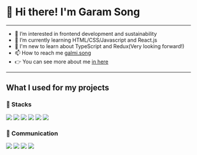 #  👋 Hi there! I'm Garam Song 

***

- 👀 I’m interested in frontend development and sustainability
- 🌱 I’m currently learning HTML/CSS/Javascript and React.js
- 📝 I'm new to learn about TypeScript and Redux(Very looking forward!) 
- 📫 How to reach me [galmi.song](galmi.song@gmail.com)
- 👉 You can see more about me [in here](https://www.notion.so/garamsong/Garam-Song-fcce8961d2164627a46dcee9b6c991fb)

***

## What I used for my projects

### 🔧 Stacks
<a href="#" target="_blank"><img src="https://img.shields.io/badge/HTML5-E34F26?style=flat-square&logo=HTML5&logoColor=white"/></a>
<a href="#" target="_blank"><img src="https://img.shields.io/badge/CSS3-1572B6?style=flat-square&logo=CSS3&logoColor=white"/></a>
<a href="#" target="_blank"><img src="https://img.shields.io/badge/JavaScript-F7DF1E?style=flat-square&logo=JavaScript&logoColor=white"/></a>
<a href="#" target="_blank"><img src="https://img.shields.io/badge/React-61DAFB?style=flat-square&logo=React&logoColor=white"/></a>
<a href="#" target="_blank"><img src="https://img.shields.io/badge/styled-components-DB7093?style=flat-square&logo=styled-components&logoColor=white"/></a>
<a href="#" target="_blank"><img src="https://img.shields.io/badge/Sass-CC6699?style=flat-square&logo=Sass&logoColor=white"/></a>

### 🤼 Communication
<a href="#" target="_blank"><img src="https://img.shields.io/badge/GitHub-181717?style=flat-square&logo=GitHub&logoColor=white"/></a>
<a href="#" target="_blank"><img src="https://img.shields.io/badge/Trello-0052CC?style=flat-square&logo=Trello&logoColor=white"/></a>
<a href="#" target="_blank"><img src="https://img.shields.io/badge/Figma-F24E1E?style=flat-square&logo=Figma&logoColor=white"/></a>
<a href="#" target="_blank"><img src="https://img.shields.io/badge/Notion-000000?style=flat-square&logo=Notion&logoColor=white"/></a>




